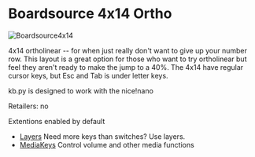# Boardsource 4x14 Ortho

![Boardsource4x14](https://user-images.githubusercontent.com/21249992/118560803-5aa34d00-b76a-11eb-88c8-6feb737be994.jpg)

4x14 ortholinear -- for when just really don't want to give up your number row. This layout is a great option for those who want to try ortholinear but feel they aren't ready to make the jump to a 40%. The 4x14 have regular cursor keys, but Esc and Tab is under letter keys.

kb.py is designed to work with the nice!nano  

Retailers: no

Extentions enabled by default  

- [Layers](https://github.com/KMKfw/kmk_firmware/tree/master/docs/layers.md) Need more keys than switches? Use layers.
- [MediaKeys](https://github.com/KMKfw/kmk_firmware/tree/master/docs/media_keys.md) Control volume and other media functions
